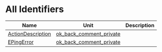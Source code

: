 # All Identifiers


| Name | Unit | Description |
|---|---|---|
| [ActionDescription](ok_back_comment_private.md#ActionDescription) | [ok_back_comment_private](ok_back_comment_private.md) |   |
| [EPingError](ok_back_comment_private.EPingError.md) | [ok_back_comment_private](ok_back_comment_private.md) |   |
